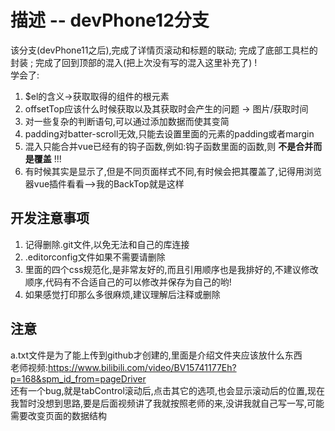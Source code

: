 # 描述 -- devPhone12分支
该分支(devPhone11之后),完成了详情页滚动和标题的联动; 完成了底部工具栏的封装 ; 完成了回到顶部的混入(把上次没有写的混入这里补充了) !
<br/>
学会了:
1. $el的含义->获取取得的组件的根元素
2. offsetTop应该什么时候获取以及其获取时会产生的问题 -> 图片/获取时间
3. 对一些复杂的判断语句,可以通过添加数据而使其变简
4. padding对batter-scroll无效,只能去设置里面的元素的padding或者margin
5. 混入只能合并vue已经有的钩子函数,例如:钩子函数里面的函数,则 **不是合并而是覆盖** !!!
6. 有时候其实是显示了,但是不同页面样式不同,有时候会把其覆盖了,记得用浏览器vue插件看看-->我的BackTop就是这样

## 开发注意事项
1. 记得删除.git文件,以免无法和自己的库连接
2. .editorconfig文件如果不需要请删除
3. 里面的四个css规范化,是非常友好的,而且引用顺序也是我排好的,不建议修改顺序,代码有不合适自己的可以修改并保存为自己的哟!
4. 如果感觉打印那么多很麻烦,建议理解后注释或删除

## 注意
a.txt文件是为了能上传到github才创建的,里面是介绍文件夹应该放什么东西
<br/>
老师视频:https://www.bilibili.com/video/BV15741177Eh?p=168&spm_id_from=pageDriver
<br/>
还有一个bug,就是tabControl滚动后,点击其它的选项,也会显示滚动后的位置,现在我暂时没想到思路,要是后面视频讲了我就按照老师的来,没讲我就自己写一写,可能需要改变页面的数据结构

